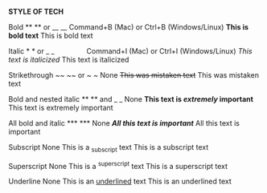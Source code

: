 **STYLE OF TECH**

Bold	** ** or __ __	Command+B (Mac) or Ctrl+B (Windows/Linux)	**This is bold text**	This is bold text

Italic	* * or _ _     	Command+I (Mac) or Ctrl+I (Windows/Linux)	_This text is italicized_	This text is italicized

Strikethrough	~~ ~~ or ~ ~	None	~~This was mistaken text~~	This was mistaken text

Bold and nested italic	** ** and _ _	None	**This text is _extremely_ important**	This text is extremely important

All bold and italic	*** ***	None	***All this text is important***	All this text is important

Subscript	<sub> </sub>	None	This is a <sub>subscript</sub> text	This is a subscript text

Superscript	<sup> </sup>	None	This is a <sup>superscript</sup> text	This is a superscript text

Underline	<ins> </ins>	None	This is an <ins>underlined</ins> text	This is an underlined text

